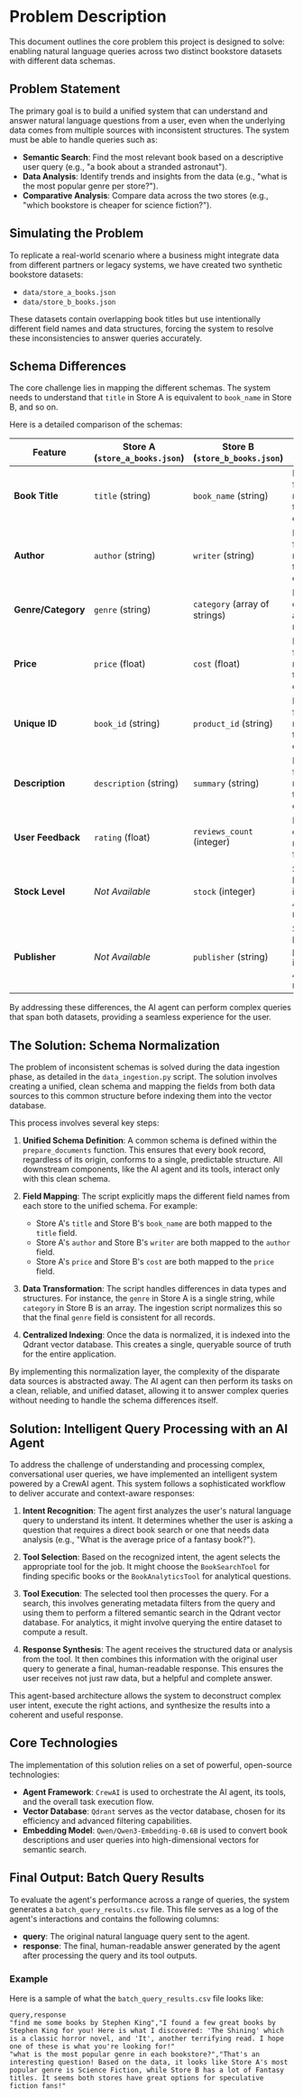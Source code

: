 # Problem Description

This document outlines the core problem this project is designed to solve: enabling natural language queries across two distinct bookstore datasets with different data schemas.

## Problem Statement

The primary goal is to build a unified system that can understand and answer natural language questions from a user, even when the underlying data comes from multiple sources with inconsistent structures. The system must be able to handle queries such as:

- **Semantic Search**: Find the most relevant book based on a descriptive user query (e.g., "a book about a stranded astronaut").
- **Data Analysis**: Identify trends and insights from the data (e.g., "what is the most popular genre per store?").
- **Comparative Analysis**: Compare data across the two stores (e.g., "which bookstore is cheaper for science fiction?").

## Simulating the Problem

To replicate a real-world scenario where a business might integrate data from different partners or legacy systems, we have created two synthetic bookstore datasets:

- `data/store_a_books.json`
- `data/store_b_books.json`

These datasets contain overlapping book titles but use intentionally different field names and data structures, forcing the system to resolve these inconsistencies to answer queries accurately.

## Schema Differences

The core challenge lies in mapping the different schemas. The system needs to understand that `title` in Store A is equivalent to `book_name` in Store B, and so on.

Here is a detailed comparison of the schemas:

| Feature           | Store A (`store_a_books.json`) | Store B (`store_b_books.json`) | Notes                                      |
| ----------------- | ------------------------------ | ------------------------------ | ------------------------------------------ |
| **Book Title**    | `title` (string)               | `book_name` (string)           | Different field names for the same concept.|
| **Author**        | `author` (string)              | `writer` (string)              | Different field names for the same concept.|
| **Genre/Category**| `genre` (string)               | `category` (array of strings)  | Different data types and naming.           |
| **Price**         | `price` (float)                | `cost` (float)                 | Different field names for the same concept.|
| **Unique ID**     | `book_id` (string)             | `product_id` (string)          | Different field names for the same concept.|
| **Description**   | `description` (string)         | `summary` (string)             | Different field names for the same concept.|
| **User Feedback** | `rating` (float)               | `reviews_count` (integer)      | Represents different metrics for feedback. |
| **Stock Level**   | _Not Available_                | `stock` (integer)              | Store B has stock info; Store A does not.  |
| **Publisher**     | _Not Available_                | `publisher` (string)           | Store B has publisher info; Store A does not.|

By addressing these differences, the AI agent can perform complex queries that span both datasets, providing a seamless experience for the user.

## The Solution: Schema Normalization

The problem of inconsistent schemas is solved during the data ingestion phase, as detailed in the `data_ingestion.py` script. The solution involves creating a unified, clean schema and mapping the fields from both data sources to this common structure before indexing them into the vector database.

This process involves several key steps:

1.  **Unified Schema Definition**: A common schema is defined within the `prepare_documents` function. This ensures that every book record, regardless of its origin, conforms to a single, predictable structure. All downstream components, like the AI agent and its tools, interact only with this clean schema.

2.  **Field Mapping**: The script explicitly maps the different field names from each store to the unified schema. For example:
    *   Store A's `title` and Store B's `book_name` are both mapped to the `title` field.
    *   Store A's `author` and Store B's `writer` are both mapped to the `author` field.
    *   Store A's `price` and Store B's `cost` are both mapped to the `price` field.

3.  **Data Transformation**: The script handles differences in data types and structures. For instance, the `genre` in Store A is a single string, while `category` in Store B is an array. The ingestion script normalizes this so that the final `genre` field is consistent for all records.

4.  **Centralized Indexing**: Once the data is normalized, it is indexed into the Qdrant vector database. This creates a single, queryable source of truth for the entire application.

By implementing this normalization layer, the complexity of the disparate data sources is abstracted away. The AI agent can then perform its tasks on a clean, reliable, and unified dataset, allowing it to answer complex queries without needing to handle the schema differences itself.

## Solution: Intelligent Query Processing with an AI Agent

To address the challenge of understanding and processing complex, conversational user queries, we have implemented an intelligent system powered by a CrewAI agent. This system follows a sophisticated workflow to deliver accurate and context-aware responses:

1.  **Intent Recognition**: The agent first analyzes the user's natural language query to understand its intent. It determines whether the user is asking a question that requires a direct book search or one that needs data analysis (e.g., "What is the average price of a fantasy book?").

2.  **Tool Selection**: Based on the recognized intent, the agent selects the appropriate tool for the job. It might choose the `BookSearchTool` for finding specific books or the `BookAnalyticsTool` for analytical questions.

3.  **Tool Execution**: The selected tool then processes the query. For a search, this involves generating metadata filters from the query and using them to perform a filtered semantic search in the Qdrant vector database. For analytics, it might involve querying the entire dataset to compute a result.

4.  **Response Synthesis**: The agent receives the structured data or analysis from the tool. It then combines this information with the original user query to generate a final, human-readable response. This ensures the user receives not just raw data, but a helpful and complete answer.

This agent-based architecture allows the system to deconstruct complex user intent, execute the right actions, and synthesize the results into a coherent and useful response.

## Core Technologies

The implementation of this solution relies on a set of powerful, open-source technologies:

*   **Agent Framework**: `CrewAI` is used to orchestrate the AI agent, its tools, and the overall task execution flow.
*   **Vector Database**: `Qdrant` serves as the vector database, chosen for its efficiency and advanced filtering capabilities.
*   **Embedding Model**: `Qwen/Qwen3-Embedding-0.6B` is used to convert book descriptions and user queries into high-dimensional vectors for semantic search.

## Final Output: Batch Query Results

To evaluate the agent's performance across a range of queries, the system generates a `batch_query_results.csv` file. This file serves as a log of the agent's interactions and contains the following columns:

*   **query**: The original natural language query sent to the agent.
*   **response**: The final, human-readable answer generated by the agent after processing the query and its tool outputs.

### Example

Here is a sample of what the `batch_query_results.csv` file looks like:

```csv
query,response
"find me some books by Stephen King","I found a few great books by Stephen King for you! Here is what I discovered: 'The Shining' which is a classic horror novel, and 'It', another terrifying read. I hope one of these is what you're looking for!"
"what is the most popular genre in each bookstore?","That's an interesting question! Based on the data, it looks like Store A's most popular genre is Science Fiction, while Store B has a lot of Fantasy titles. It seems both stores have great options for speculative fiction fans!"
```



